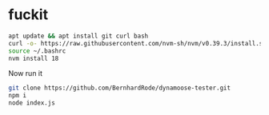 # fuckit



```bash
apt update && apt install git curl bash
curl -o- https://raw.githubusercontent.com/nvm-sh/nvm/v0.39.3/install.sh | bash
source ~/.bashrc
nvm install 18
```

Now run it

```bash
git clone https://github.com/BernhardRode/dynamoose-tester.git
npm i 
node index.js
```
